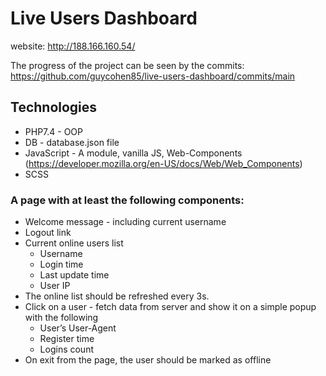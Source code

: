# Live Users Dashboard

website:
http://188.166.160.54/

The progress of the project can be seen by the commits: 
https://github.com/guycohen85/live-users-dashboard/commits/main

## Technologies
- PHP7.4 - OOP
- DB - database.json file
- JavaScript - A module, vanilla JS, Web-Components (https://developer.mozilla.org/en-US/docs/Web/Web_Components)
- SCSS

### A page with at least the following components:
- Welcome message - including current username
- Logout link
- Current online users list
    - Username
    - Login time
    - Last update time
    - User IP
- The online list should be refreshed every 3s.
- Click on a user - fetch data from server and show it on a simple popup with the following
    - User’s User-Agent
    - Register time
    - Logins count
- On exit from the page, the user should be marked as offline


